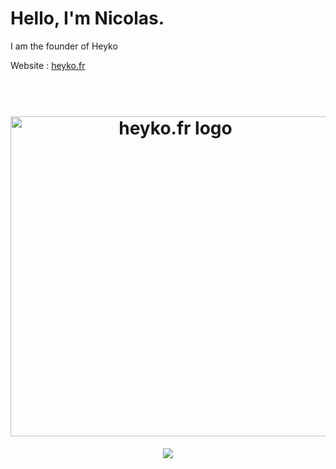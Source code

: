 # Hello, I'm Nicolas.

I am the founder of Heyko

Website : <a href="https://heyko.fr/">heyko.fr</a>


<h1 align="center">
  <br>
  <img src="https://heyko.fr/img/heyko.png" alt="heyko.fr logo" width="512">
  <br>
</h1>

<p align="center">
    <a href="https://discord.gg/4Qk5kBT9UX" alt="discord">
        <img src="https://img.shields.io/discord/655099662424080384?label=chat&logo=discord"/>
    </a>
  </p>
